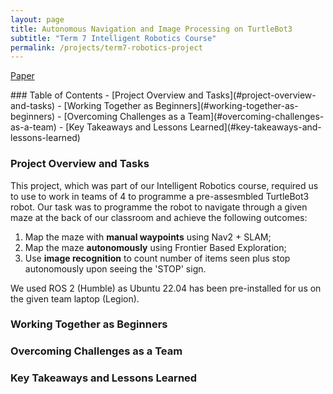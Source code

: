 ```yaml
---
layout: page
title: Autonomous Navigation and Image Processing on TurtleBot3
subtitle: "Term 7 Intelligent Robotics Course"
permalink: /projects/term7-robotics-project
---
```

<!--popup for IR final report -->
<p><a target= "_blank" href ="Intelligent_Robotics_Final_Report.pdf">Paper</a></p>
### Table of Contents
- [Project Overview and Tasks](#project-overview-and-tasks)
- [Working Together as Beginners](#working-together-as-beginners)
- [Overcoming Challenges as a Team](#overcoming-challenges-as-a-team)
- [Key Takeaways and Lessons Learned](#key-takeaways-and-lessons-learned)

### Project Overview and Tasks
This project, which was part of our Intelligent Robotics course, required us to use to work in teams of 4 to programme a pre-assesmbled TurtleBot3 robot. Our task was to programme the robot to navigate through a given maze at the back of our classroom and achieve the following outcomes:

1. Map the maze with **manual waypoints** using Nav2 + SLAM;
2. Map the maze **autonomously** using Frontier Based Exploration;
3. Use **image recognition** to count number of items seen plus stop autonomously upon seeing the 'STOP' sign.

We used ROS 2 (Humble) as Ubuntu 22.04 has been pre-installed for us on the given team laptop (Legion). 

### Working Together as Beginners

### Overcoming Challenges as a Team


### Key Takeaways and Lessons Learned